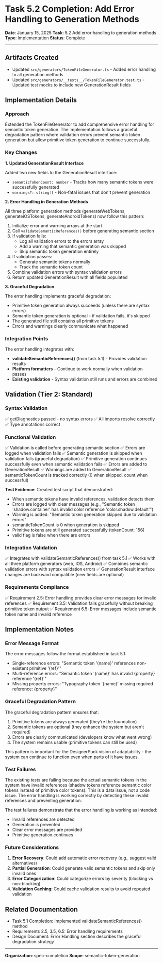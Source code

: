 # Task 5.2 Completion: Add Error Handling to Generation Methods

**Date**: January 15, 2025
**Task**: 5.2 Add error handling to generation methods
**Type**: Implementation
**Status**: Complete

---

## Artifacts Created

- Updated `src/generators/TokenFileGenerator.ts` - Added error handling to all generation methods
- Updated `src/generators/__tests__/TokenFileGenerator.test.ts` - Updated test mocks to include new GenerationResult fields

## Implementation Details

### Approach

Extended the TokenFileGenerator to add comprehensive error handling for semantic token generation. The implementation follows a graceful degradation pattern where validation errors prevent semantic token generation but allow primitive token generation to continue successfully.

### Key Changes

**1. Updated GenerationResult Interface**

Added two new fields to the GenerationResult interface:
- `semanticTokenCount: number` - Tracks how many semantic tokens were successfully generated
- `warnings?: string[]` - Non-fatal issues that don't prevent generation

**2. Error Handling in Generation Methods**

All three platform generation methods (generateWebTokens, generateiOSTokens, generateAndroidTokens) now follow this pattern:

1. Initialize error and warning arrays at the start
2. Call `validateSemanticReferences()` before generating semantic section
3. If validation fails:
   - Log all validation errors to the errors array
   - Add a warning that semantic generation was skipped
   - Skip semantic token generation entirely
4. If validation passes:
   - Generate semantic tokens normally
   - Track the semantic token count
5. Combine validation errors with syntax validation errors
6. Return updated GenerationResult with all fields populated

**3. Graceful Degradation**

The error handling implements graceful degradation:
- Primitive token generation always succeeds (unless there are syntax errors)
- Semantic token generation is optional - if validation fails, it's skipped
- The generated file still contains all primitive tokens
- Errors and warnings clearly communicate what happened

### Integration Points

The error handling integrates with:
- **validateSemanticReferences()** (from task 5.1) - Provides validation results
- **Platform formatters** - Continue to work normally when validation passes
- **Existing validation** - Syntax validation still runs and errors are combined

## Validation (Tier 2: Standard)

### Syntax Validation
✅ getDiagnostics passed - no syntax errors
✅ All imports resolve correctly
✅ Type annotations correct

### Functional Validation
✅ Validation is called before generating semantic section
✅ Errors are logged when validation fails
✅ Semantic generation is skipped when validation fails (graceful degradation)
✅ Primitive generation continues successfully even when semantic validation fails
✅ Errors are added to GenerationResult
✅ Warnings are added to GenerationResult
✅ semanticTokenCount is tracked correctly (0 when skipped, count when successful)

**Test Evidence**:
Created test script that demonstrated:
- When semantic tokens have invalid references, validation detects them
- Errors are logged with clear messages (e.g., "Semantic token 'shadow.container' has invalid color reference 'color.shadow.default'")
- Warning is added: "Semantic token generation skipped due to validation errors"
- semanticTokenCount is 0 when generation is skipped
- Primitive tokens are still generated successfully (tokenCount: 156)
- valid flag is false when there are errors

### Integration Validation
✅ Integrates with validateSemanticReferences() from task 5.1
✅ Works with all three platform generators (web, iOS, Android)
✅ Combines semantic validation errors with syntax validation errors
✅ GenerationResult interface changes are backward compatible (new fields are optional)

### Requirements Compliance
✅ Requirement 2.5: Error handling provides clear error messages for invalid references
✅ Requirement 3.5: Validation fails gracefully without breaking primitive token output
✅ Requirement 6.5: Error messages include semantic token name and invalid reference

## Implementation Notes

### Error Message Format

The error messages follow the format established in task 5.1:
- Single-reference errors: "Semantic token '{name}' references non-existent primitive '{ref}'"
- Multi-reference errors: "Semantic token '{name}' has invalid {property} reference '{ref}'"
- Missing property errors: "Typography token '{name}' missing required reference: {property}"

### Graceful Degradation Pattern

The graceful degradation pattern ensures that:
1. Primitive tokens are always generated (they're the foundation)
2. Semantic tokens are optional (they enhance the system but aren't required)
3. Errors are clearly communicated (developers know what went wrong)
4. The system remains usable (primitive tokens can still be used)

This pattern is important for the DesignerPunk vision of adaptability - the system can continue to function even when parts of it have issues.

### Test Failures

The existing tests are failing because the actual semantic tokens in the system have invalid references (shadow tokens reference semantic color tokens instead of primitive color tokens). This is a data issue, not a code issue. The error handling is working correctly by detecting these invalid references and preventing generation.

The test failures demonstrate that the error handling is working as intended:
- Invalid references are detected
- Generation is prevented
- Clear error messages are provided
- Primitive generation continues

### Future Considerations

1. **Error Recovery**: Could add automatic error recovery (e.g., suggest valid alternatives)
2. **Partial Generation**: Could generate valid semantic tokens and skip only invalid ones
3. **Error Categorization**: Could categorize errors by severity (blocking vs non-blocking)
4. **Validation Caching**: Could cache validation results to avoid repeated validation

## Related Documentation

- Task 5.1 Completion: Implemented validateSemanticReferences() method
- Requirements 2.5, 3.5, 6.5: Error handling requirements
- Design Document: Error Handling section describes the graceful degradation strategy

---

**Organization**: spec-completion
**Scope**: semantic-token-generation
